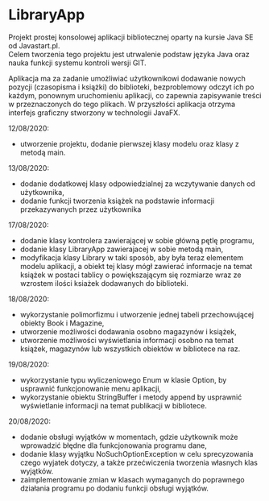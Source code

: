 # LibraryApp
Projekt prostej konsolowej aplikacji bibliotecznej oparty na kursie Java SE od Javastart.pl. <br>
Celem tworzenia tego projektu jest utrwalenie podstaw języka Java oraz nauka funkcji systemu kontroli wersji GIT.

Aplikacja ma za zadanie umożliwiać użytkownikowi dodawanie nowych pozycji (czasopisma i książki) do biblioteki, bezproblemowy odczyt ich po każdym, ponownym uruchomieniu aplikacji,
co zapewnia zapisywanie treści w przeznaczonych do tego plikach. 
W przyszłości aplikacja otrzyma interfejs graficzny stworzony w technologii JavaFX. 

12/08/2020:
- utworzenie projektu, dodanie pierwszej klasy modelu oraz klasy z metodą main.

13/08/2020:
- dodanie dodatkowej klasy odpowiedzialnej za wczytywanie danych od użytkownika, 
- dodanie funkcji tworzenia książek na podstawie informacji przekazywanych przez użytkownika

17/08/2020:
- dodanie klasy kontrolera zawierającej w sobie główną pętlę programu,
- dodanie klasy LibraryApp zawierajacej w sobie metodą main,
- modyfikacja klasy Library w taki sposób, aby była teraz elementem modelu aplikacji, a obiekt tej klasy 
mógł zawierać informacje na temat książek w postaci tablicy o powiększającym się rozmiarze wraz ze wzrostem ilości 
ksiażek dodawanych do biblioteki.

18/08/2020:
- wykorzystanie polimorfizmu i utworzenie jednej tabeli przechowującej obiekty Book i Magazine,
- utworzenie możliwości dodawania osobno magazynów i książek,
- utworzenie możliwości wyświetlania informacji osobno na temat książek, magazynów lub wszystkich obiektów w bibliotece na raz.

19/08/2020:
- wykorzystanie typu wyliczeniowego Enum w klasie Option, by usprawnić funkcjonowanie menu aplikacji,
- wykorzystanie obiektu StringBuffer i metody append by usprawnić wyświetlanie informacji na temat publikacji 
w bibliotece.

20/08/2020:
- dodanie obsługi wyjątków w momentach, gdzie użytkownik może wprowadzić błędne dla funkcjonowania programu
dane,
- dodanie klasy wyjątku NoSuchOptionException w celu sprecyzowania czego wyjatek dotyczy, a także przećwiczenia tworzenia
własnych klas wyjątków.
- zaimplementowanie zmian w klasach wymaganych do poprawnego działania programu po dodaniu funkcji obsługi wyjątków.


